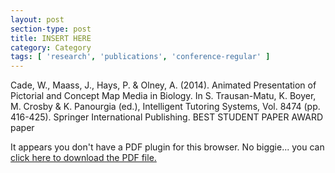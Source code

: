 ```yaml
---
layout: post
section-type: post
title: INSERT HERE
category: Category
tags: [ 'research', 'publications', 'conference-regular' ]
---
```

Cade, W., Maass, J., Hays, P. & Olney, A. (2014). Animated Presentation of Pictorial and Concept Map Media in Biology. In S. Trausan-Matu, K. Boyer, M. Crosby & K. Panourgia (ed.), Intelligent Tutoring Systems, Vol. 8474 (pp. 416-425). Springer International Publishing. BEST STUDENT PAPER AWARD paper

<object data="https://umdrive.memphis.edu/aolney/public/publications/INSERTHERE" type="application/pdf" width="100%" height="600px">
 
  <p>It appears you don't have a PDF plugin for this browser.
  No biggie... you can <a href="https://umdrive.memphis.edu/aolney/public/publications/INSERTHERE">click here to
  download the PDF file.</a></p>
  
</object>
